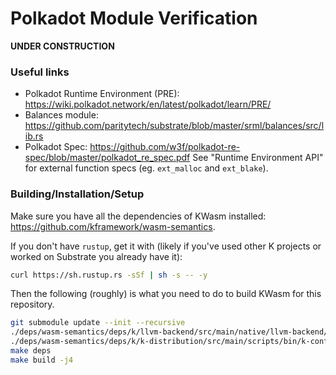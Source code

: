 Polkadot Module Verification
============================

**UNDER CONSTRUCTION**

### Useful links

-   Polkadot Runtime Environment (PRE): <https://wiki.polkadot.network/en/latest/polkadot/learn/PRE/>
-   Balances module: <https://github.com/paritytech/substrate/blob/master/srml/balances/src/lib.rs>
-   Polkadot Spec: <https://github.com/w3f/polkadot-re-spec/blob/master/polkadot_re_spec.pdf>
    See "Runtime Environment API" for external function specs (eg. `ext_malloc` and `ext_blake`).

### Building/Installation/Setup

Make sure you have all the dependencies of KWasm installed: <https://github.com/kframework/wasm-semantics>.

If you don't have `rustup`, get it with (likely if you've used other K projects or worked on Substrate you already have it):

```sh
curl https://sh.rustup.rs -sSf | sh -s -- -y
```

Then the following (roughly) is what you need to do to build KWasm for this repository.

```sh
git submodule update --init --recursive
./deps/wasm-semantics/deps/k/llvm-backend/src/main/native/llvm-backend/install-rust
./deps/wasm-semantics/deps/k/k-distribution/src/main/scripts/bin/k-configure-opam-dev
make deps
make build -j4
```
